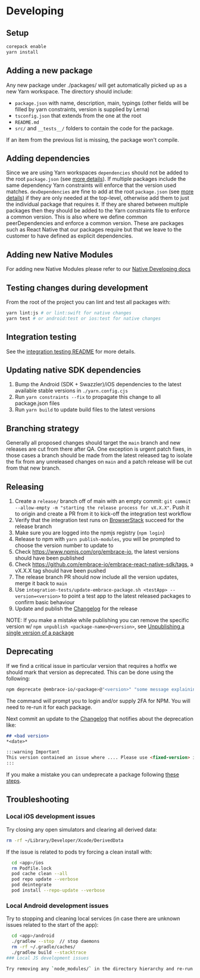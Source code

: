 # Developing

## Setup

```bash
corepack enable
yarn install
```

## Adding a new package

Any new package under ./packages/ will get automatically picked up as a new Yarn workspace. The directory should include:
- `package.json` with name, description, main, typings (other fields will be filled by yarn constraints, version is supplied by Lerna)
- `tsconfig.json` that extends from the one at the root
- `README.md`
- `src/` and `__tests__/` folders to contain the code for the package.

If an item from the previous list is missing, the package won't compile.

## Adding dependencies

Since we are using Yarn workspaces `dependencies` should not be added to the root `package.json` (see [more details](https://stackoverflow.com/a/53558779)).
If multiple packages include the same dependency Yarn constraints will enforce that the version used matches.
`devDependencies` are fine to add at the root `package.json` (see [more details](https://github.com/lerna/lerna/issues/1079#issuecomment-337660289))
if they are only needed at the top-level, otherwise add them to just the individual package that requires it. If they
are shared between multiple packages then they should be added to the Yarn constraints file to enforce a common version.
This is also where we define common peerDependencies and enforce a common version. These are packages such as React Native
that our packages require but that we leave to the customer to have defined as explicit dependencies.

## Adding new Native Modules

For adding new Native Modules please refer to our [Native Developing docs](./NATIVE_MODULE_DEVELOPING.md)

## Testing changes during development

From the root of the project you can lint and test all packages with:

```bash
yarn lint:js # or lint:swift for native changes
yarn test # or android:test or ios:test for native changes
```

## Integration testing

See the [integration testing README](./integration-tests/README.md) for more details.

## Updating native SDK dependencies

1. Bump the Android (SDK + Swazzler)/iOS dependencies to the latest available stable versions in `./yarn.config.cjs`
2. Run `yarn constraints --fix` to propagate this change to all package.json files
3. Run `yarn build` to update build files to the latest versions

## Branching strategy

Generally all proposed changes should target the `main` branch and new releases are cut from there after QA. One exception
is urgent patch fixes, in those cases a branch should be made from the latest released tag to isolate the fix from any
unreleased changes on `main` and a patch release will be cut from that new branch.

## Releasing

1. Create a `release/` branch off of main with an empty commit: `git commit --allow-empty -m "starting the release process for vX.X.X"`.
    Push it to origin and create a PR from it to kick-off the integration test workflow
2. Verify that the integration test runs on [BrowserStack](https://app-automate.browserstack.com/dashboard/v2/builds) succeed for the release branch
3. Make sure you are logged into the npmjs registry (`npm login`)
4. Release to npm with `yarn publish-modules`, you will be prompted to choose the version number to update to
5. Check https://www.npmjs.com/org/embrace-io, the latest versions should have been published
6. Check https://github.com/embrace-io/embrace-react-native-sdk/tags, a vX.X.X tag should have been pushed
7. The release branch PR should now include all the version updates, merge it back to `main`
8. Use `integration-tests/update-embrace-package.sh <testApp> --version=<version>` to point a test app to the latest released packages to confirm basic behaviour
9. Update and publish the [Changelog](https://github.com/embrace-io/embrace-docs/blob/main/docs/react-native/changelog.md) for the release

NOTE: If you make a mistake while publishing you can remove the specific version w/ `npm unpublish <package-name>@<version>`, see [Unpublishing a single version of a package](https://docs.npmjs.com/unpublishing-packages-from-the-registry#unpublishing-a-single-version-of-a-package)

## Deprecating

If we find a critical issue in particular version that requires a hotfix we should mark that version as deprecated. This
can be done using the following:

```bash
npm deprecate @embrace-io/<package>@"<version>" "some message explaining deprecation"
```

The command will prompt you to login and/or supply 2FA for NPM. You will need to re-run it for each package.

Next commit an update to the [Changelog](https://github.com/embrace-io/embrace-docs/blob/main/docs/react-native/changelog.md)
that notifies about the deprecation like:

```markdown
## <bad version>
*<date>*

:::warning Important
This version contained an issue where .... Please use <fixed-version> instead.
:::
```

If you make a mistake you can undeprecate a package following [these steps](https://www.notion.so/embraceio/Mark-older-releases-as-deprecated-in-the-npmjs-registry-10d7e3c9985280cb9ea5ea1e9f054c83?pvs=4).

## Troubleshooting

### Local iOS development issues

Try closing any open simulators and clearing all derived data:

```bash
rm -rf ~/Library/Developer/Xcode/DerivedData
```

If the issue is related to pods try forcing a clean install with:

```bash
  cd <app>/ios
  rm Podfile.lock
  pod cache clean --all
  pod repo update --verbose
  pod deintegrate
  pod install --repo-update --verbose
```

### Local Android development issues

Try to stopping and cleaning local services (in case there are unknown issues related to the start of the app):

```bash
  cd <app>/android
  ./gradlew --stop  // stop daemons
  rm -rf ~/.gradle/caches/
  ./gradlew build --stacktrace
### Local JS development issues

Try removing any `node_modules/` in the directory hierarchy and re-run `yarn install` from the root